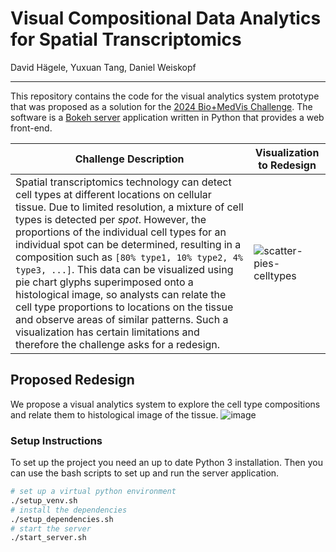 # Visual Compositional Data Analytics for Spatial Transcriptomics
David Hägele, Yuxuan Tang, Daniel Weiskopf
***
This repository contains the code for the visual analytics system prototype that was proposed as a solution for the [2024 Bio+MedVis Challenge](http://biovis.net/2024/biovisChallenges_vis/).
The software is a [Bokeh server](https://docs.bokeh.org/en/latest/docs/user_guide/server.html) application written in Python that provides a web front-end.

| Challenge Description | Visualization to Redesign |
| --- | --- |
|Spatial transcriptomics technology can detect cell types at different locations on cellular tissue. Due to limited resolution, a mixture of cell types is detected per *spot*. However, the proportions of the individual cell types for an individual spot can be determined, resulting in a composition such as `[80% type1, 10% type2, 4% type3, ...]`. This data can be visualized using pie chart glyphs superimposed onto a histological image, so analysts can relate the cell type proportions to locations on the tissue and observe areas of similar patterns. Such a visualization has certain limitations and therefore the challenge asks for a redesign. | ![scatter-pies-celltypes](https://github.com/user-attachments/assets/4619661d-b2fe-4eb3-b05c-ba4525f1e956) |


## Proposed Redesign
We propose a visual analytics system to explore the cell type compositions and relate them to histological image of the tissue.
![image](https://github.com/user-attachments/assets/fe4ad2fb-e042-4732-af0d-20e5e03a61a7)



### Setup Instructions
To set up the project you need an up to date Python 3 installation.
Then you can use the bash scripts to set up and run the server application.
```bash
# set up a virtual python environment
./setup_venv.sh
# install the dependencies
./setup_dependencies.sh
# start the server
./start_server.sh
```
